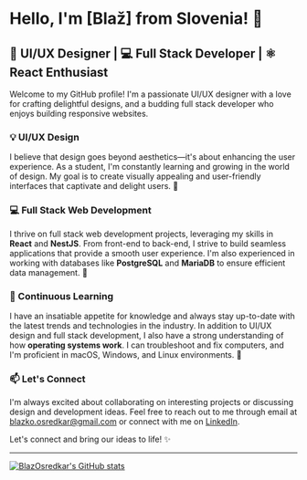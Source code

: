 # Hello, I'm [Blaž] from Slovenia! 👋

## 🎨 UI/UX Designer | 💻 Full Stack Developer | ⚛️ React Enthusiast

Welcome to my GitHub profile! I'm a passionate UI/UX designer with a love for crafting delightful designs, and a budding full stack developer who enjoys building responsive websites.

### 💡 UI/UX Design

I believe that design goes beyond aesthetics—it's about enhancing the user experience. As a student, I'm constantly learning and growing in the world of design. My goal is to create visually appealing and user-friendly interfaces that captivate and delight users. 🌟

### 💻 Full Stack Web Development

I thrive on full stack web development projects, leveraging my skills in **React** and **NestJS**. From front-end to back-end, I strive to build seamless applications that provide a smooth user experience. I'm also experienced in working with databases like **PostgreSQL** and **MariaDB** to ensure efficient data management. 💪

### 🌱 Continuous Learning

I have an insatiable appetite for knowledge and always stay up-to-date with the latest trends and technologies in the industry. In addition to UI/UX design and full stack development, I also have a strong understanding of how **operating systems work**. I can troubleshoot and fix computers, and I'm proficient in macOS, Windows, and Linux environments. 🚀

### 📫 Let's Connect

I'm always excited about collaborating on interesting projects or discussing design and development ideas. Feel free to reach out to me through email at [blazko.osredkar@gmail.com](mailto:blazko.osredkar@gmail.com) or connect with me on [LinkedIn](https://www.linkedin.com/in/bla%C5%BE-osredkar-4a6690229/).

Let's connect and bring our ideas to life! ✨

---

[![BlazOsredkar's GitHub stats](https://github-readme-stats.vercel.app/api?username=BlazOsredkar)](https://github.com/anuraghazra/github-readme-stats)
